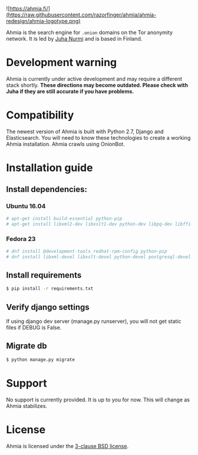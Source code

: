 ![https://ahmia.fi/](https://raw.githubusercontent.com/razorfinger/ahmia/ahmia-redesign/ahmia-logotype.png)

Ahmia is the search engine for `.onion` domains on the Tor anonymity
network. It is led by [Juha Nurmi](//github.com/juhanurmi) and is based
in Finland.

# Development warning

Ahmia is currently under active development and may require a different
stack shortly. **These directions may become outdated. Please check with
Juha if they are still accurate if you have problems.**


# Compatibility

The newest version of Ahmia is built with Python 2.7, Django and
Elasticsearch. You will need to know these technologies to create a
working Ahmia installation. Ahmia crawls using OnionBot.


# Installation guide

## Install dependencies:

### Ubuntu 16.04
```sh
# apt-get install build-essential python-pip
# apt-get install libxml2-dev libxslt1-dev python-dev libpq-dev libffi-dev libssl-dev
```

### Fedora 23
```sh
# dnf install @development-tools redhat-rpm-config python-pip
# dnf install libxml-devel libxslt-devel python-devel postgresql-devel libffi-devel openssl-devel
```

## Install requirements

```sh
$ pip install -r requirements.txt
```

## Verify django settings
If using django dev server (manage.py runserver), you will not get static files if DEBUG is False.

## Migrate db
```sh
$ python manage.py migrate
```

# Support

No support is currently provided. It is up to you for now. This will
change as Ahmia stabilizes.


# License

Ahmia is licensed under the [3-clause BSD
license](https://en.wikipedia.org/wiki/BSD_licenses#3-clause_license_.28.22Revised_BSD_License.22.2C_.22New_BSD_License.22.2C_or_.22Modified_BSD_License.22.29).
